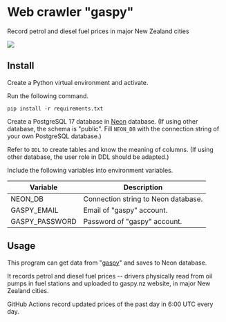 # Web crawler "gaspy"

 Record petrol and diesel fuel prices in major New Zealand cities

![](https://shields.io/badge/dependencies-Python_3.12-blue)

## Install

Create a Python virtual environment and activate.

Run the following command.

```
pip install -r requirements.txt
```

Create a PostgreSQL 17 database in [Neon](https://neon.com/) database. (If using other database, the schema is "public". Fill `NEON_DB` with the connection string of your own PostgreSQL database.)

Refer to `DDL` to create tables and know the meaning of columns. (If using other database, the user role in DDL should be adapted.)

Include the following variables into environment variables.

| Variable       | Description                         |
| -------------- | ----------------------------------- |
| NEON_DB        | Connection string to Neon database. |
| GASPY_EMAIL    | Email of "gaspy" account.           |
| GASPY_PASSWORD | Password of "gaspy" account.        |



## Usage

This program can get data from "[gaspy](https://gaspy.nz)" and saves to Neon database. 

It records petrol and diesel fuel prices -- drivers physically read from oil pumps in fuel stations and uploaded to gaspy.nz website, in major New Zealand cities.

GitHub Actions record updated prices of the past day in 6:00 UTC every day.

